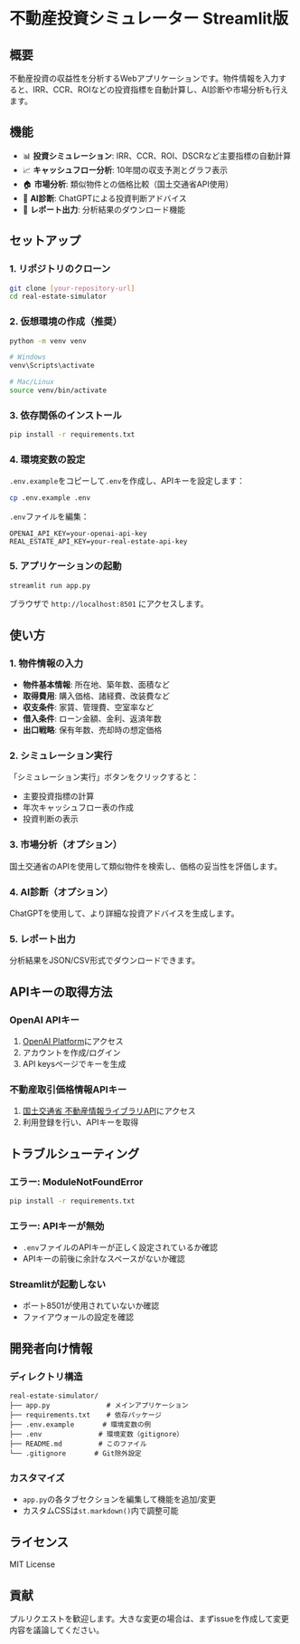 # 不動産投資シミュレーター Streamlit版

## 概要
不動産投資の収益性を分析するWebアプリケーションです。物件情報を入力すると、IRR、CCR、ROIなどの投資指標を自動計算し、AI診断や市場分析も行えます。

## 機能
- 📊 **投資シミュレーション**: IRR、CCR、ROI、DSCRなど主要指標の自動計算
- 📈 **キャッシュフロー分析**: 10年間の収支予測とグラフ表示
- 🏠 **市場分析**: 類似物件との価格比較（国土交通省API使用）
- 🤖 **AI診断**: ChatGPTによる投資判断アドバイス
- 📄 **レポート出力**: 分析結果のダウンロード機能

## セットアップ

### 1. リポジトリのクローン
```bash
git clone [your-repository-url]
cd real-estate-simulator
```

### 2. 仮想環境の作成（推奨）
```bash
python -m venv venv

# Windows
venv\Scripts\activate

# Mac/Linux
source venv/bin/activate
```

### 3. 依存関係のインストール
```bash
pip install -r requirements.txt
```

### 4. 環境変数の設定
`.env.example`をコピーして`.env`を作成し、APIキーを設定します：
```bash
cp .env.example .env
```

`.env`ファイルを編集：
```
OPENAI_API_KEY=your-openai-api-key
REAL_ESTATE_API_KEY=your-real-estate-api-key
```

### 5. アプリケーションの起動
```bash
streamlit run app.py
```

ブラウザで `http://localhost:8501` にアクセスします。

## 使い方

### 1. 物件情報の入力
- **物件基本情報**: 所在地、築年数、面積など
- **取得費用**: 購入価格、諸経費、改装費など
- **収支条件**: 家賃、管理費、空室率など
- **借入条件**: ローン金額、金利、返済年数
- **出口戦略**: 保有年数、売却時の想定価格

### 2. シミュレーション実行
「シミュレーション実行」ボタンをクリックすると：
- 主要投資指標の計算
- 年次キャッシュフロー表の作成
- 投資判断の表示

### 3. 市場分析（オプション）
国土交通省のAPIを使用して類似物件を検索し、価格の妥当性を評価します。

### 4. AI診断（オプション）
ChatGPTを使用して、より詳細な投資アドバイスを生成します。

### 5. レポート出力
分析結果をJSON/CSV形式でダウンロードできます。

## APIキーの取得方法

### OpenAI APIキー
1. [OpenAI Platform](https://platform.openai.com/)にアクセス
2. アカウントを作成/ログイン
3. API keysページでキーを生成

### 不動産取引価格情報APIキー
1. [国土交通省 不動産情報ライブラリAPI](https://www.reinfolib.mlit.go.jp/)にアクセス
2. 利用登録を行い、APIキーを取得

## トラブルシューティング

### エラー: ModuleNotFoundError
```bash
pip install -r requirements.txt
```

### エラー: APIキーが無効
- `.env`ファイルのAPIキーが正しく設定されているか確認
- APIキーの前後に余計なスペースがないか確認

### Streamlitが起動しない
- ポート8501が使用されていないか確認
- ファイアウォールの設定を確認

## 開発者向け情報

### ディレクトリ構造
```
real-estate-simulator/
├── app.py              # メインアプリケーション
├── requirements.txt    # 依存パッケージ
├── .env.example       # 環境変数の例
├── .env              # 環境変数（gitignore）
├── README.md         # このファイル
└── .gitignore       # Git除外設定
```

### カスタマイズ
- `app.py`の各タブセクションを編集して機能を追加/変更
- カスタムCSSは`st.markdown()`内で調整可能

## ライセンス
MIT License

## 貢献
プルリクエストを歓迎します。大きな変更の場合は、まずissueを作成して変更内容を議論してください。